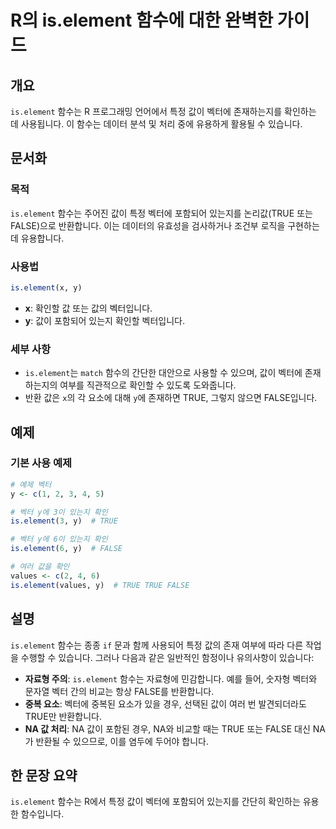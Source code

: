 <!--
Meta Description: # R의 is.element 함수에 대한 완벽한 가이드 ## 개요 `is.element` 함수는 R 프로그래밍 언어에서 특정 값이 벡터에 존재하는지를 확인하는 데 사용됩니다. 이 함수는 데이터 분석 및 처리 중에 유용하게 활용될 수 있습니다. ## 문서화 ### 목적 ...
Meta Keywords: element, 함수는, true, 벡터에, false
-->

# R의 is.element 함수에 대한 완벽한 가이드

## 개요
`is.element` 함수는 R 프로그래밍 언어에서 특정 값이 벡터에 존재하는지를 확인하는 데 사용됩니다. 이 함수는 데이터 분석 및 처리 중에 유용하게 활용될 수 있습니다.

## 문서화
### 목적
`is.element` 함수는 주어진 값이 특정 벡터에 포함되어 있는지를 논리값(TRUE 또는 FALSE)으로 반환합니다. 이는 데이터의 유효성을 검사하거나 조건부 로직을 구현하는 데 유용합니다.

### 사용법
```R
is.element(x, y)
```
- **x**: 확인할 값 또는 값의 벡터입니다.
- **y**: 값이 포함되어 있는지 확인할 벡터입니다.

### 세부 사항
- `is.element`는 `match` 함수의 간단한 대안으로 사용할 수 있으며, 값이 벡터에 존재하는지의 여부를 직관적으로 확인할 수 있도록 도와줍니다.
- 반환 값은 `x`의 각 요소에 대해 `y`에 존재하면 TRUE, 그렇지 않으면 FALSE입니다.

## 예제
### 기본 사용 예제
```R
# 예제 벡터
y <- c(1, 2, 3, 4, 5)

# 벡터 y에 3이 있는지 확인
is.element(3, y)  # TRUE

# 벡터 y에 6이 있는지 확인
is.element(6, y)  # FALSE

# 여러 값을 확인
values <- c(2, 4, 6)
is.element(values, y)  # TRUE TRUE FALSE
```

## 설명
`is.element` 함수는 종종 `if` 문과 함께 사용되어 특정 값의 존재 여부에 따라 다른 작업을 수행할 수 있습니다. 그러나 다음과 같은 일반적인 함정이나 유의사항이 있습니다:

- **자료형 주의**: `is.element` 함수는 자료형에 민감합니다. 예를 들어, 숫자형 벡터와 문자열 벡터 간의 비교는 항상 FALSE를 반환합니다.
- **중복 요소**: 벡터에 중복된 요소가 있을 경우, 선택된 값이 여러 번 발견되더라도 TRUE만 반환합니다.
- **NA 값 처리**: NA 값이 포함된 경우, NA와 비교할 때는 TRUE 또는 FALSE 대신 NA가 반환될 수 있으므로, 이를 염두에 두어야 합니다.

## 한 문장 요약
`is.element` 함수는 R에서 특정 값이 벡터에 포함되어 있는지를 간단히 확인하는 유용한 함수입니다.